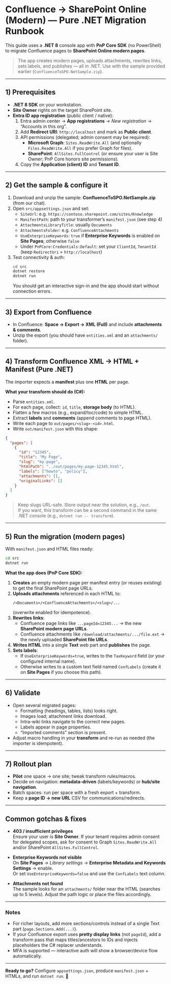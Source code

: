 # Confluence → SharePoint Online (Modern) — **Pure .NET** Migration Runbook

This guide uses a **.NET 8** console app with **PnP Core SDK** (no PowerShell) to migrate Confluence pages to **SharePoint Online modern pages**.

> The app creates modern pages, uploads attachments, rewrites links, sets labels, and publishes — all in .NET. Use with the sample provided earlier (`ConfluenceToSPO.NetSample.zip`).

---

## 1) Prerequisites

- **.NET 8 SDK** on your workstation.
- **Site Owner** rights on the target SharePoint site.
- **Entra ID app registration** (public client / native):
  1. Entra admin center → **App registrations** → *New registration* → “Accounts in this org”.
  2. Add **Redirect URI**: `http://localhost` and mark as **Public client**.
  3. API permissions (delegated; admin consent may be required):
     - **Microsoft Graph**: `Sites.ReadWrite.All` (and optionally `Files.ReadWrite.All` if you prefer Graph for files).
     - **SharePoint**: `AllSites.FullControl` (or ensure your user is Site Owner; PnP Core honors site permissions).
  4. Copy the **Application (client) ID** and **Tenant ID**.

---

## 2) Get the sample & configure it

1. Download and unzip the sample: **ConfluenceToSPO.NetSample.zip** (from our chat).
2. Open `src/appsettings.json` and set:
   - `SiteUrl`: e.g. `https://contoso.sharepoint.com/sites/Knowledge`
   - `ManifestPath`: path to your transformer’s `manifest.json` (see step 4)
   - `AttachmentsLibraryTitle`: usually `Documents`
   - `AttachmentsFolder`: e.g. `ConfluenceAttachments`
   - `UseEnterpriseKeywords`: `true` if **Enterprise Keywords** is enabled on **Site Pages**; otherwise `false`
   - Under `PnPCore:Credentials:Default`: set your `ClientId`, `TenantId` (keep `RedirectUri` = `http://localhost`)
3. Test connectivity & auth:
   ```bash
   cd src
   dotnet restore
   dotnet run
   ```
   You should get an interactive sign-in and the app should start without connection errors.

---

## 3) Export from Confluence

- In Confluence: **Space → Export → XML (Full)** and include **attachments & comments**.
- Unzip the export (you should have `entities.xml` and an `attachments/` folder).

---

## 4) Transform Confluence XML → HTML + Manifest (Pure .NET)

The importer expects a **manifest** plus one **HTML** per page.

**What your transform should do (C#):**
- Parse `entities.xml`.
- For each page, collect: `id`, `title`, **storage body** (to HTML).
- Flatten a few macros (e.g., expand/toc/code) to simple HTML.
- Extract **labels** and **comments** (append comments to page HTML).
- Write each page to `out/pages/<slug>-<id>.html`.
- Write `out/manifest.json` with this shape:

```json
{
  "pages": [
    {
      "id": "12345",
      "title": "My Page",
      "slug": "my-page",
      "htmlPath": "../out/pages/my-page-12345.html",
      "labels": ["howto", "policy"],
      "attachments": [],
      "originalLinks": []
    }
  ]
}
```

> Keep slugs URL-safe. Store output near the solution, e.g., `/out`.  
> If you want, this transform can be a second command in the same .NET console (e.g., `dotnet run -- transform`).

---

## 5) Run the migration (modern pages)

With `manifest.json` and HTML files ready:

```bash
cd src
dotnet run
```

**What the app does (PnP Core SDK):**
1. **Creates** an empty modern page per manifest entry (or reuses existing) to get the final SharePoint page URLs.
2. **Uploads attachments** referenced in each HTML to:
   ```
   /<Documents>/<ConfluenceAttachments>/<slug>/...
   ```
   (overwrite enabled for idempotence).
3. **Rewrites links**:
   - Confluence page links like `...pageId=12345...` → the new **SharePoint modern page URLs**.
   - Confluence attachments like `/download/attachments/.../file.ext` → the newly uploaded **SharePoint file URLs**.
4. **Writes HTML** into a single **Text** web part and **publishes** the page.
5. **Sets labels**:
   - If `UseEnterpriseKeywords=true`, writes to the `TaxKeyword` field (or your configured internal name).
   - Otherwise writes to a custom text field named `ConfLabels` (create it on **Site Pages** if you choose this path).

---

## 6) Validate

- Open several migrated pages:
  - Formatting (headings, tables, lists) looks right.
  - Images load; attachment links download.
  - Intra-wiki links navigate to the correct new pages.
  - Labels appear in page properties.
  - “Imported comments” section is present.
- Adjust macro handling in your **transform** and re-run as needed (the importer is idempotent).

---

## 7) Rollout plan

- **Pilot** one space → one site; tweak transform rules/macros.
- Decide on navigation: **metadata-driven** (labels/keywords) or **hub/site navigation**.
- Batch spaces: run per space with a fresh export + transform.
- Keep a **page ID → new URL** CSV for communications/redirects.

---

## Common gotchas & fixes

- **403 / insufficient privileges**  
  Ensure your user is **Site Owner**. If your tenant requires admin consent for delegated scopes, ask for consent to Graph `Sites.ReadWrite.All` and/or SharePoint `AllSites.FullControl`.

- **Enterprise Keywords not visible**  
  On **Site Pages** → *Library settings* → **Enterprise Metadata and Keywords Settings** → enable.  
  Or set `UseEnterpriseKeywords=false` and use the `ConfLabels` text column.

- **Attachments not found**  
  The sample looks for an `attachments/` folder near the HTML (searches up to 5 levels). Adjust the path logic or place the files accordingly.

---

### Notes

- For richer layouts, add more sections/controls instead of a single Text part (`page.Sections.Add(...)`).
- If your Confluence export uses **pretty display links** (not `pageId`), add a transform pass that maps titles/ancestors to IDs and injects placeholders the C# replacer understands.
- MFA is supported — interactive auth will show a browser/device flow automatically.

---

**Ready to go?** Configure `appsettings.json`, produce `manifest.json` + HTMLs, and run `dotnet run`. 🚀
